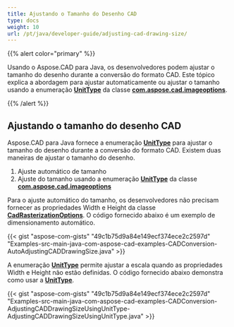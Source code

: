 ```yaml
---
title: Ajustando o Tamanho do Desenho CAD
type: docs
weight: 10
url: /pt/java/developer-guide/adjusting-cad-drawing-size/
---
```


{{% alert color="primary" %}}

Usando o Aspose.CAD para Java, os desenvolvedores podem ajustar o tamanho do desenho durante a conversão do formato CAD. Este tópico explica a abordagem para ajustar automaticamente ou ajustar o tamanho usando a enumeração [**UnitType**](https://reference.aspose.com/cad/java/com.aspose.cad.imageoptions/UnitType) da classe [**com.aspose.cad.imageoptions**](https://reference.aspose.com/cad/java/com.aspose.cad.imageoptions/package-frame).

{{% /alert %}}

## **Ajustando o tamanho do desenho CAD**

Aspose.CAD para Java fornece a enumeração [**UnitType**](https://reference.aspose.com/cad/java/com.aspose.cad.imageoptions/UnitType) para ajustar o tamanho do desenho durante a conversão do formato CAD. Existem duas maneiras de ajustar o tamanho do desenho.

1. Ajuste automático de tamanho
1. Ajuste do tamanho usando a enumeração [**UnitType**](https://reference.aspose.com/cad/java/com.aspose.cad.imageoptions/UnitType) da classe [**com.aspose.cad.imageoptions**](https://reference.aspose.com/cad/java/com.aspose.cad.imageoptions/package-frame)

Para o ajuste automático do tamanho, os desenvolvedores não precisam fornecer as propriedades Width e Height da classe [**CadRasterizationOptions**](https://reference.aspose.com/cad/java/com.aspose.cad.imageoptions/CadRasterizationOptions). O código fornecido abaixo é um exemplo de dimensionamento automático.

{{< gist "aspose-com-gists" "49c1b75d9a84e149ecf374ece2c2597d" "Examples-src-main-java-com-aspose-cad-examples-CADConversion-AutoAdjustingCADDrawingSize.java" >}}

A enumeração [**UnitType**](https://reference.aspose.com/cad/java/com.aspose.cad.imageoptions/UnitType) permite ajustar a escala quando as propriedades Width e Height não estão definidas. O código fornecido abaixo demonstra como usar a [**UnitType**](https://reference.aspose.com/cad/java/com.aspose.cad.imageoptions/UnitType).

{{< gist "aspose-com-gists" "49c1b75d9a84e149ecf374ece2c2597d" "Examples-src-main-java-com-aspose-cad-examples-CADConversion-AdjustingCADDrawingSizeUsingUnitType-AdjustingCADDrawingSizeUsingUnitType.java" >}}
